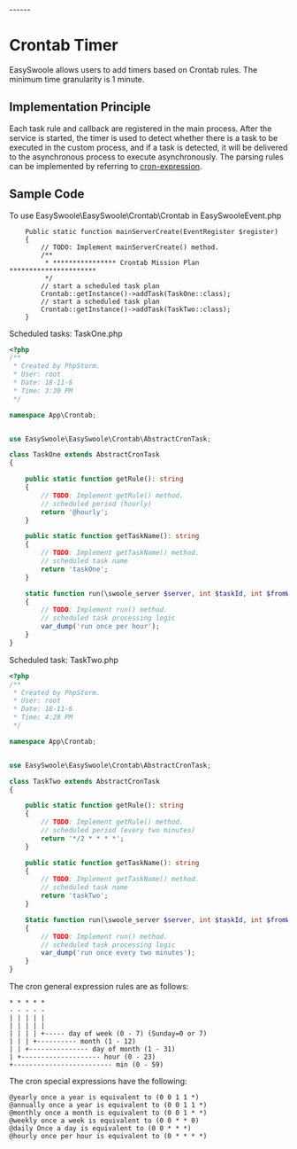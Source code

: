 <head>
     <title>Easyswoole Crontab|swoole crontab|swoole timing task|php timing</title>
     <meta name="keywords" content="Easyswoole Crontab|swoole crontab|swoole timing task|php timing"/>
     <meta name="description" content="Easyswoole Crontab|swoole crontab|swoole timing task|php timing"/>
</head>
---<head>---

# Crontab Timer
EasySwoole allows users to add timers based on Crontab rules. The minimum time granularity is 1 minute.

## Implementation Principle
Each task rule and callback are registered in the main process. After the service is started, the timer is used to detect whether there is a task to be executed in the custom process, and if a task is detected, it will be delivered to the asynchronous process to execute asynchronously.
The parsing rules can be implemented by referring to [cron-expression](https://github.com/dragonmantank/cron-expression).

## Sample Code
To use EasySwoole\EasySwoole\Crontab\Crontab in EasySwooleEvent.php

```
    Public static function mainServerCreate(EventRegister $register)
    {
        // TODO: Implement mainServerCreate() method.
        /**
         * **************** Crontab Mission Plan **********************
         */
        // start a scheduled task plan
        Crontab::getInstance()->addTask(TaskOne::class);
        // start a scheduled task plan
        Crontab::getInstance()->addTask(TaskTwo::class);
    }
```

Scheduled tasks: TaskOne.php

```php
<?php
/**
 * Created by PhpStorm.
 * User: root
 * Date: 18-11-6
 * Time: 3:30 PM
 */

namespace App\Crontab;


use EasySwoole\EasySwoole\Crontab\AbstractCronTask;

class TaskOne extends AbstractCronTask
{

    public static function getRule(): string
    {
        // TODO: Implement getRule() method.
        // scheduled period (hourly)
        return '@hourly';
    }

    public static function getTaskName(): string
    {
        // TODO: Implement getTaskName() method.
        // scheduled task name
        return 'taskOne';
    }

    static function run(\swoole_server $server, int $taskId, int $fromWorkerId, $flags=null)
    {
        // TODO: Implement run() method.
        // scheduled task processing logic
        var_dump('run once per hour');
    }
}
```

Scheduled task: TaskTwo.php

```php
<?php
/**
 * Created by PhpStorm.
 * User: root
 * Date: 18-11-6
 * Time: 4:28 PM
 */

namespace App\Crontab;


use EasySwoole\EasySwoole\Crontab\AbstractCronTask;

class TaskTwo extends AbstractCronTask
{

    public static function getRule(): string
    {
        // TODO: Implement getRule() method.
        // scheduled period (every two minutes)
        return '*/2 * * * *';
    }

    public static function getTaskName(): string
    {
        // TODO: Implement getTaskName() method.
        // scheduled task name
        return 'taskTwo';
    }

    Static function run(\swoole_server $server, int $taskId, int $fromWorkerId, $flags=null)
    {
        // TODO: Implement run() method.
        // scheduled task processing logic
        var_dump('run once every two minutes');
    }
}
```


The cron general expression rules are as follows:

    * * * * *
    - - - - -
    | | | | |
    | | | | |
    | | | | +----- day of week (0 - 7) (Sunday=0 or 7)
    | | | +---------- month (1 - 12)
    | | +--------------- day of month (1 - 31)
    | +-------------------- hour (0 - 23)
    +------------------------- min (0 - 59)

The cron special expressions have the following:
```
@yearly once a year is equivalent to (0 0 1 1 *)
@annually once a year is equivalent to (0 0 1 1 *)
@monthly once a month is equivalent to (0 0 1 * *)
@weekly once a week is equivalent to (0 0 * * 0)
@daily Once a day is equivalent to (0 0 * * *)
@hourly once per hour is equivalent to (0 * * * *)
```
